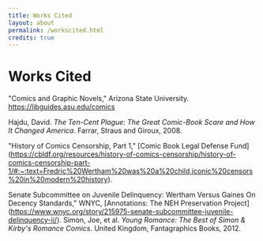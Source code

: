 ```yaml
---
title: Works Cited
layout: about
permalink: /workscited.html
credits: true
---
```


# Works Cited

"Comics and Graphic Novels," Arizona State University. https://libguides.asu.edu/comics

Hajdu, David. *The Ten-Cent Plague: The Great Comic-Book Scare and How It Changed America*. Farrar, Straus and Giroux, 2008.

"History of Comics Censorship, Part 1," [Comic Book Legal Defense Fund] (https://cbldf.org/resources/history-of-comics-censorship/history-of-comics-censorship-part-1/#:~:text=Fredric%20Wertham%20was%20a%20child,iconic%20censors%20in%20modern%20history).

Senate Subcommittee on Juvenile Delinquency: Wertham Versus Gaines On Decency Standards," WNYC, [Annotations: The NEH Preservation Project] (https://www.wnyc.org/story/215975-senate-subcommittee-juvenile-delinquency-ii/).
Simon, Joe, et al. *Young Romance: The Best of Simon & Kirby's Romance Comics*. United Kingdom, Fantagraphics Books, 2012.

